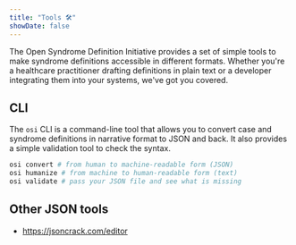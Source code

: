```yaml
---
title: "Tools 🛠️"
showDate: false
---
```


The Open Syndrome Definition Initiative provides a set of simple tools to make syndrome definitions
accessible in different formats. Whether you're a healthcare practitioner drafting definitions in
plain text or a developer integrating them into your systems, we've got you covered.

## CLI

The `osi` CLI is a command-line tool that allows you to convert case and syndrome definitions in
narrative format to JSON and back. It also provides a simple validation tool to check the syntax.

```bash
osi convert # from human to machine-readable form (JSON)
osi humanize # from machine to human-readable form (text)
osi validate # pass your JSON file and see what is missing
```

## Other JSON tools

* https://jsoncrack.com/editor
